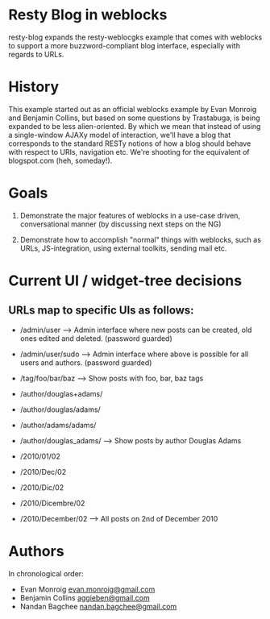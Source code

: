 Resty Blog in weblocks
======================

resty-blog expands the resty-weblocgks example that comes with
weblocks to support a more buzzword-compliant blog interface,
especially with regards to URLs.

# History

This example started out as an official weblocks example by Evan
Monroig and Benjamin Collins, but based on some questions by
Trastabuga, is being expanded to be less alien-oriented.  By which we
mean that instead of using a single-window AJAXy model of interaction,
we'll have a blog that corresponds to the standard RESTy notions of
how a blog should behave with respect to URIs, navigation etc. We're
shooting for the equivalent of blogspot.com (heh, someday!).

# Goals

1. Demonstrate the major features of weblocks in a use-case driven, conversational manner (by discussing next steps on the NG)

2. Demonstrate how to accomplish "normal" things with weblocks, such as URLs, JS-integration, using external toolkits, sending mail etc.

# Current UI / widget-tree decisions

## URLs map to specific UIs as follows:

* /admin/user --> Admin interface where new posts can be created, old ones edited and deleted. (password guarded)
* /admin/user/sudo --> Admin interface where above is possible for all users and authors. (password guarded)

* /tag/foo/bar/baz --> Show posts with foo, bar, baz tags

* /author/douglas+adams/ 
* /author/douglas/adams/ 
* /author/adams/adams/ 
* /author/douglas_adams/ --> Show posts by author Douglas Adams 

* /2010/01/02 
* /2010/Dec/02 
* /2010/Dic/02 
* /2010/Dicembre/02 
* /2010/December/02 --> All posts on 2nd of December 2010

# Authors

In chronological order:
* Evan Monroig  <evan.monroig@gmail.com>
* Benjamin Collins <aggieben@gmail.com>
* Nandan Bagchee <nandan.bagchee@gmail.com>


